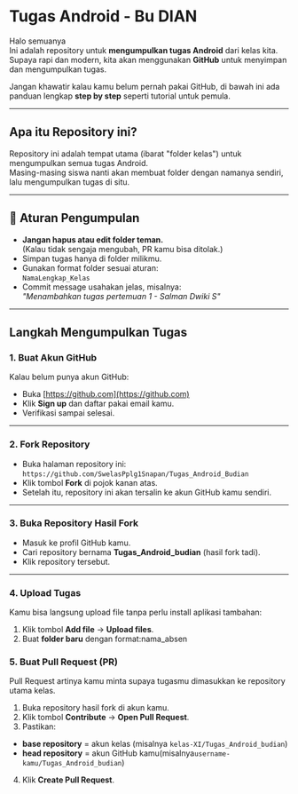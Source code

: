# Tugas Android - Bu DIAN

Halo semuanya   
Ini adalah repository untuk **mengumpulkan tugas Android** dari kelas kita.  
Supaya rapi dan modern, kita akan menggunakan **GitHub** untuk menyimpan dan mengumpulkan tugas.  

Jangan khawatir kalau kamu belum pernah pakai GitHub, di bawah ini ada panduan lengkap **step by step** seperti tutorial untuk pemula. 

---

## Apa itu Repository ini?
Repository ini adalah tempat utama (ibarat "folder kelas") untuk mengumpulkan semua tugas Android.  
Masing-masing siswa nanti akan membuat folder dengan namanya sendiri, lalu mengumpulkan tugas di situ.

---
## 📝 Aturan Pengumpulan
- **Jangan hapus atau edit folder teman.**  
(Kalau tidak sengaja mengubah, PR kamu bisa ditolak.)
- Simpan tugas hanya di folder milikmu.
- Gunakan format folder sesuai aturan:  
`NamaLengkap_Kelas`
- Commit message usahakan jelas, misalnya:  
*"Menambahkan tugas pertemuan 1 - Salman Dwiki S"*

---

## Langkah Mengumpulkan Tugas

### 1. **Buat Akun GitHub**
Kalau belum punya akun GitHub:
- Buka [https://github.com](https://github.com)
- Klik **Sign up** dan daftar pakai email kamu.
- Verifikasi sampai selesai.

---

### 2. **Fork Repository**
- Buka halaman repository ini:  
  `https://github.com/SwelasPplg1Snapan/Tugas_Android_Budian`
- Klik tombol **Fork** di pojok kanan atas.
- Setelah itu, repository ini akan tersalin ke akun GitHub kamu sendiri.

---

### 3. **Buka Repository Hasil Fork**
- Masuk ke profil GitHub kamu.
- Cari repository bernama **Tugas_Android_budian** (hasil fork tadi).
- Klik repository tersebut.

---

### 4. **Upload Tugas**
Kamu bisa langsung upload file tanpa perlu install aplikasi tambahan:
1. Klik tombol **Add file** → **Upload files**.
2. Buat **folder baru** dengan format:nama_absen

### 5. **Buat Pull Request (PR)**
Pull Request artinya kamu minta supaya tugasmu dimasukkan ke repository utama kelas.
1. Buka repository hasil fork di akun kamu.
2. Klik tombol **Contribute** → **Open Pull Request**.
3. Pastikan:
- **base repository** = akun kelas (misalnya `kelas-XI/Tugas_Android_budian`)
- **head repository** = akun GitHub kamu(misalnya`username-kamu/Tugas_Android_budian`)
4. Klik **Create Pull Request**.


  
